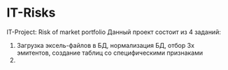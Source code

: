 # IT-Risks
IT-Project: Risk of market portfolio
Данный проект состоит из 4 заданий:
1) Загрузка эксель-файлов в БД, нормализация БД, отбор 3х эмитентов, создание таблиц со специфическими признаками
2) 
